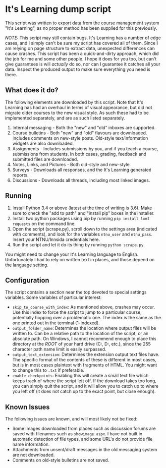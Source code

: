# It's Learning dump script

This script was written to export data from the course management system "It's Learning", as no proper method has been supplied for this previously. 

*NOTE:* This script may still contain bugs. It's Learning has a number of edge cases, and I simply can't be sure my script has covered all of them. Since I am relying on page structure to extract data, unexpected differences can cause crashes. This script has been a quick-and-dirty approach, which did the job for me and some other people. I hope it does for you too, but can't give guarantees is will _actually_ do so, nor can I guarantee it catches all your data. Inspect the produced output to make sure everything you need is there.

## What does it do?

The following elements are downloaded by this script. Note that It's Learning has had an overhaul in terms of visual appearance, but did not migrate older courses to the new visual style. As such these had to be implemented separately, and are as such listed separately.

1. Internal messaging - Both the "new" and "old" inboxes are supported.
2. Course bulletins - Both "new" and "old" flavours are downloaded. Includes comments on new-style posts. Old-style text/information widgets are also downloaded.
3. Assignments - Includes submissions by you, and if you teach a course, submissions from students. In both cases, grading, feedback and submitted files are downloaded.
4. Notes, Links, and Pictures - Both old-style and new-style. 
5. Surveys - Downloads all responses, and the It's Learning generated reports.
6. Discussions - Downloads all threads, including most linked images.

## Running

1. Install Python 3.4 or above (latest at the time of writing is 3.6). Make sure to check the "add to path" and "install pip" boxes in the installer.
2. Install two python packages using pip by running `pip install lxml requests` on the command line.
3. Open the script (scrape.py), scroll down to the settings area (indicated with comments), and look for the variables `ntnu_user` and `ntnu_pass`. Insert your NTNU/Innsida credentials here.
4. Run the script and let it do its thing by running `python scrape.py`.

You might need to change your It's Learning language to English. Unfortunately I had to rely on written text in places, and those depend on the language setting.

## Configuration

The script contains a section near the top devoted to special settings variables. Some variables of particular interest:

* `skip_to_course_with_index`: As mentioned above, crashes may occur. Use this index to force the script to jump to a particular course, potentially hopping over a problematic one. The index is the same as the one printed out in the terminal (1-indexed).
* `output_folder_name`: Determines the location where output files will be written to. Can be a relative path to the location of the script, or an absolute path. On Windows, I cannot recommend enough to place this directory at the *ROOT* of your hard drive (C:\, D:\, etc.), since the 255 character path name limit is easily surpassed. 
* `output_text_extension`: Determines the extension output text files have. The specific format of the contents of these is different in most cases, but is in most cases plaintext with fragments of HTML. You might want to change this to `.txt` if preferable.
* `enable_checkpoints`: Enabling this will create a small text file which keeps track of where the script left off. If the download takes too long, you can simply quit the script, and it will allow you to catch up to where you left off (it does not catch up to the exact point, but close enough).

## Known Issues

The following issues are known, and will most likely not be fixed:

* Some images downloaded from places such as discussion forums are saved with filenames such as `showimage.aspx`. I have not built in automatic detection of file types, and some URL's do not provide file name information. 
* Attachments from unsent/draft messages in the old messaging system are not downloaded. 
* Comments on old-style bulletins are not saved.
